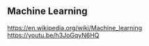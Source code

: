 ## Machine Learning

<a href="https://en.wikipedia.org/wiki/Machine_learning">https://en.wikipedia.org/wiki/Machine_learning</a>
<a href="https://youtu.be/h3JoGqyN6HQ">https://youtu.be/h3JoGqyN6HQ</a>
